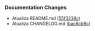 ### Documentation Changes

* Atualiza README.md ([55f3238c](https://github.com/vinicius-martins-bludata/biblioteca-nuget/commit/55f3238c3228543fadb15f294e4179c2178b3984))
* Atualiza CHANGELOG.md ([bac6cb9c](https://github.com/vinicius-martins-bludata/biblioteca-nuget/commit/bac6cb9c9e29e14771dd1ba3f4d161750909d6c1))

